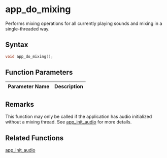# app_do_mixing

Performs mixing operations for all currently playing sounds and mixing in a single-threaded way.

## Syntax

```cpp
void app_do_mixing();
```

## Function Parameters

Parameter Name | Description
--- | ---

## Remarks

This function may only be called if the application has audio initialized without a mixing thread. See [app_init_audio](https://github.com/RandyGaul/cute_framework/blob/master/docs/app/app_init_audio.md) for more details.

## Related Functions

[app_init_audio](https://github.com/RandyGaul/cute_framework/blob/master/docs/app/app_init_audio.md)  
